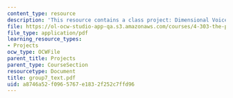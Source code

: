 ```yaml
---
content_type: resource
description: 'This resource contains a class project: Dimensional Voices.'
file: https://ol-ocw-studio-app-qa.s3.amazonaws.com/courses/4-303-the-production-of-space-art-architecture-and-urbanism-in-dialogue-fall-2006/a8746a52f0965767e1832f252c7ffd96_group7_text.pdf
file_type: application/pdf
learning_resource_types:
- Projects
ocw_type: OCWFile
parent_title: Projects
parent_type: CourseSection
resourcetype: Document
title: group7_text.pdf
uid: a8746a52-f096-5767-e183-2f252c7ffd96
---
```

